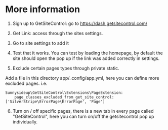# More information

1. Sign up to GetSiteControl: go to https://dash.getsitecontrol.com/

2. Get Link: access through the sites settings. 

3. Go to site settings to add it

4. Test that it works. You can test by loading the homepage, by default the site should open the pop up if the link was added correctly in settings.

5. Exclude certain pages types through private static.

Add a file in this directory app/_config/app.yml, here you can define more excluded pages. i.e.

```
Sunnysideup\GetSiteControl\Extensions\PageExtension:
    page_classes_excluded_from_get_site_control: ['SilverStripe\ErrorPage\ErrorPage', 'Page']
```

6. Turn on / off specific pages, there is a new tab in every page called "GetSiteControl", here you can turn on/off the getsitecontrol pop up individually.